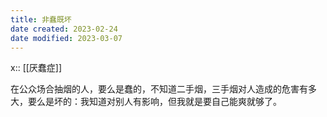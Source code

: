 ```yaml
---
title: 非蠢既坏
date created: 2023-02-24
date modified: 2023-03-07
---
```


x:: [[厌蠢症]]

在公众场合抽烟的人，要么是蠢的，不知道二手烟，三手烟对人造成的危害有多大，要么是坏的：我知道对别人有影响，但我就是要自己能爽就够了。

